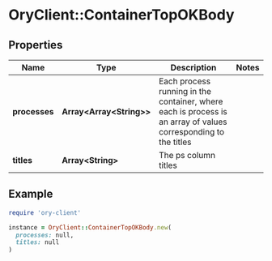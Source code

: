 # OryClient::ContainerTopOKBody

## Properties

| Name | Type | Description | Notes |
| ---- | ---- | ----------- | ----- |
| **processes** | **Array&lt;Array&lt;String&gt;&gt;** | Each process running in the container, where each is process is an array of values corresponding to the titles |  |
| **titles** | **Array&lt;String&gt;** | The ps column titles |  |

## Example

```ruby
require 'ory-client'

instance = OryClient::ContainerTopOKBody.new(
  processes: null,
  titles: null
)
```

